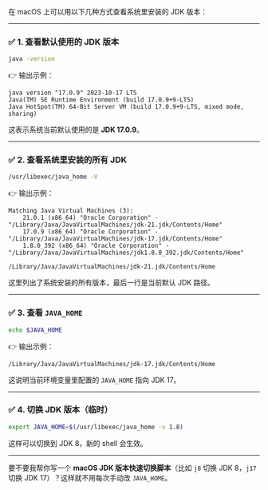 在 macOS 上可以用以下几种方式查看系统里安装的 JDK 版本：

---

### ✅ 1. 查看默认使用的 JDK 版本

```bash
java -version
```

👉 输出示例：

```
java version "17.0.9" 2023-10-17 LTS
Java(TM) SE Runtime Environment (build 17.0.9+9-LTS)
Java HotSpot(TM) 64-Bit Server VM (build 17.0.9+9-LTS, mixed mode, sharing)
```

这表示系统当前默认使用的是 **JDK 17.0.9**。

---

### ✅ 2. 查看系统里安装的所有 JDK

```bash
/usr/libexec/java_home -V
```

👉 输出示例：

```
Matching Java Virtual Machines (3):
    21.0.1 (x86_64) "Oracle Corporation" - "/Library/Java/JavaVirtualMachines/jdk-21.jdk/Contents/Home"
    17.0.9 (x86_64) "Oracle Corporation" - "/Library/Java/JavaVirtualMachines/jdk-17.jdk/Contents/Home"
    1.8.0_392 (x86_64) "Oracle Corporation" - "/Library/Java/JavaVirtualMachines/jdk1.8.0_392.jdk/Contents/Home"

/Library/Java/JavaVirtualMachines/jdk-21.jdk/Contents/Home
```

这里列出了系统安装的所有版本，最后一行是当前默认 JDK 路径。

---

### ✅ 3. 查看 `JAVA_HOME`

```bash
echo $JAVA_HOME
```

👉 输出示例：

```
/Library/Java/JavaVirtualMachines/jdk-17.jdk/Contents/Home
```

这说明当前环境变量里配置的 `JAVA_HOME` 指向 JDK 17。

---

### ✅ 4. 切换 JDK 版本（临时）

```bash
export JAVA_HOME=$(/usr/libexec/java_home -v 1.8)
```

这样可以切换到 JDK 8，新的 shell 会生效。

---

要不要我帮你写一个 **macOS JDK 版本快速切换脚本**（比如 `j8` 切换 JDK 8，`j17` 切换 JDK 17）？这样就不用每次手动改 `JAVA_HOME`。
